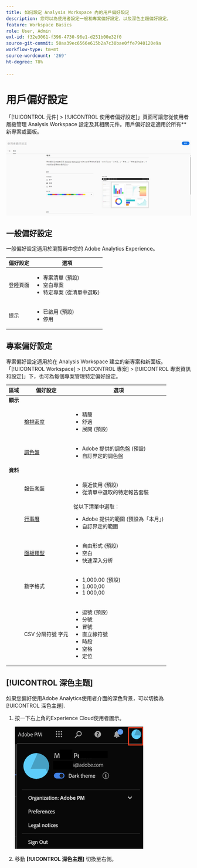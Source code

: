 ```yaml
---
title: 如何設定 Analysis Workspace 內的用戶偏好設定
description: 您可以為使用者設定一般和專案偏好設定，以及深色主題偏好設定。
feature: Workspace Basics
role: User, Admin
exl-id: f32e3061-f396-4730-96e1-d251b00e32f0
source-git-commit: 50aa39ec6566e615b2a7c30bae0ffe7940120e9a
workflow-type: tm+mt
source-wordcount: '269'
ht-degree: 78%

---
```


# 用戶偏好設定

「[!UICONTROL 元件] > [!UICONTROL 使用者偏好設定]」頁面可讓您從使用者層級管理 Analysis Workspace 設定及其相關元件。用戶偏好設定適用於所有&#x200B;**&#x200B;新專案或面板。

![用戶偏好設定](assets/user-preferences.png)

## 一般偏好設定

一般偏好設定適用於瀏覽器中您的 Adobe Analytics Experience。

| 偏好設定 | 選項 |
| --- | --- |
| 登陸頁面 | <ul><li>專案清單 (預設)</li><li>空白專案</li><li>特定專案 (從清單中選取)</li></ul> |
| 提示 | <ul><li>已啟用 (預設)</li><li>停用</li></ul> |

## 專案偏好設定

專案偏好設定適用於在 Analysis Workspace 建立的新專案和新面板。「[!UICONTROL Workspace] > [!UICONTROL 專案] > [!UICONTROL 專案資訊和設定]」下，也可為每個專案管理特定偏好設定。

| 區域 | 偏好設定 | 選項 |
| --- | --- | --- |
| **顯示** |  |  |
|  | [檢視密度](https://experienceleague.adobe.com/docs/analytics/analyze/analysis-workspace/build-workspace-project/view-density.html?lang=zh-Hant) | <ul><li>精簡</li><li>舒適</li><li>展開 (預設)</li></ul> |
|  | [調色盤](https://experienceleague.adobe.com/docs/analytics/analyze/analysis-workspace/build-workspace-project/color-palettes.html?lang=zh-Hant) | <ul><li>Adobe 提供的調色盤 (預設)</li><li>自訂界定的調色盤</li></ul> |
| **資料** |  |  |
|  | [報告套裝](https://experienceleague.adobe.com/docs/analytics/analyze/analysis-workspace/panels/panels.html?lang=?#report-suite) | <ul><li>最近使用 (預設)</li><li>從清單中選取的特定報告套裝</li></ul> |
|  | [行事曆](https://experienceleague.adobe.com/docs/analytics/analyze/analysis-workspace/panels/panels.html?lang=?#calendar) | 從以下清單中選取： <ul><li>Adobe 提供的範圍 (預設為「本月」)</li><li>自訂界定的範圍</li></ul> |
|  | [面板類型](https://experienceleague.adobe.com/docs/analytics/analyze/analysis-workspace/panels/panels.html?lang=zh-Hant) | <ul><li>自由形式 (預設)</li><li>空白</li><li>快速深入分析</li></ul> |
|  | 數字格式 | <ul><li>1,000.00 (預設)</li><li>1.000,00</li><li>1 000,00</li></ul> |
|  | CSV 分隔符號 字元 | <ul><li>逗號 (預設)</li><li>分號</li><li>冒號</li><li>直立線符號</li><li>時段</li><li>空格</li><li>定位</li></ul> |

## [!UICONTROL 深色主題]

如果您偏好使用Adobe Analytics使用者介面的深色背景，可以切換為 [!UICONTROL 深色主題].

1. 按一下右上角的Experience Cloud使用者圖示。

   ![暗主題](assets/dark-theme.png)

1. 移動 **[!UICONTROL 深色主題]** 切換至右側。
